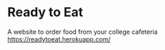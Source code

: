 # Ready to Eat
A website to order food from your college cafeteria 
https://readytoeat.herokuapp.com/
